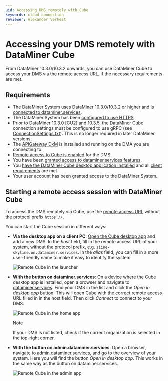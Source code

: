 ```yaml
---
uid: Accessing_DMS_remotely_with_Cube
keywords: cloud connection
reviewer: Alexander Verkest
---
```


# Accessing your DMS remotely with DataMiner Cube

From DataMiner 10.3.0/10.3.2 onwards, you can use DataMiner Cube to access your DMS via the remote access URL, if the necessary requirements are met.<!-- RN 37841 -->

## Requirements

- The DataMiner System uses DataMiner 10.3.0/10.3.2 or higher and is [connected to dataminer.services](xref:Connecting_your_DataMiner_System_to_the_cloud).
- The DataMiner System has been [configured to use HTTPS](xref:Setting_up_HTTPS_on_a_DMA).
- Prior to DataMiner 10.3.0 [CU2] and 10.3.5<!-- RN 35779 -->, the DataMiner Cube connection settings must be configured to use gRPC (see [ConnectionSettings.txt](xref:ConnectionSettings_txt)). This is no longer required in later DataMiner versions.
- The [APIGateway DxM](xref:DataMinerExtensionModules#apigateway) is installed and running on the DMA you are connecting to.
- [Remote access to Cube is enabled](xref:Controlling_remote_access) for the DMS.
- You have been [granted access to dataminer.services features](xref:Giving_users_access_to_cloud_features).
- You [have the DataMiner Cube desktop application installed](xref:Installing_the_DataMiner_Cube_desktop_application) and all [client requirements](xref:DataMiner_Client_Requirements) are met.
- Your user account has been granted access to the DataMiner System.

## Starting a remote access session with DataMiner Cube

To access the DMS remotely via Cube, use the [remote access URL](xref:Cloud_Remote_Access_URL) without the protocol prefix `https://`.

You can start the Cube session in different ways:

- **Via the desktop app on a client PC**: [Open the Cube desktop app](xref:Connecting_to_a_DMA_with_Cube) and add a new DMS. In the *host* field, fill in the remote access URL of your system, without the protocol prefix, e.g. `ziine-skyline.on.dataminer.services`. In the *alias* field, you can fill in a more user-friendly name to make it easy to identify the system.

  ![Remote Cube in the launcher](~/dataminer/images/RemoteCubeLauncher.png)

- **With the button on dataminer.services**: On a device where the Cube desktop app is installed, open a browser and navigate to [dataminer.services](https://dataminer.services). Find your DMS in the list and click the *Open in desktop app* button. This will open Cube with the correct remote access URL filled in in the host field. Then click *Connect* to connect to your DMS.

  ![Remote Cube in the home app](~/dataminer/images/CcaHomeApp.png)

  > [!NOTE]
  > If your DMS is not listed, check if the correct organization is selected in the top-right corner.

- **With the button on admin.dataminer.services**: Open a browser, navigate to [admin.dataminer.services](https://admin.dataminer.services), and go to the overview of your system. Here you will find the button *Open in desktop app*. This works in the same way as the button on dataminer.services.

  ![Remote Cube in the admin app](~/dataminer/images/RemoteCubeAdminApp.png)
